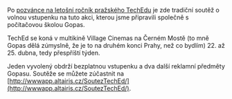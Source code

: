 <!-- dcterms:identifier = aspnetcz#195 -->
<!-- dcterms:title = Soutěž o volnou vstupenku na TechEd -->
<!-- dcterms:abstract = Po pozvánce na letošní ročník pražského TechEdu je zde tradiční soutěž o volnou vstupenku na tuto akci, kterou jsme připravili společně s počítačovou školou Gopas. -->
<!-- np9:categoryId = 6 -->
<!-- x4w:category = Akce a události -->
<!-- np9:authorId = 1 -->
<!-- np9:authorEmail = michal.valasek@altairis.cz -->
<!-- dcterms:creator = Michal Altair Valášek -->
<!-- dcterms:created = 2008-04-13T00:43:35.64+02:00 -->
<!-- dcterms:date = 2008-04-13T00:43:35.64+02:00 -->

Po [pozvánce na letošní ročník pražského TechEdu](http://www.aspnet.cz/Articles/194-pozvanka-na-teched-praha-2008.aspx) je zde tradiční soutěž o volnou vstupenku na tuto akci, kterou jsme připravili společně s počítačovou školou Gopas.

TechEd se koná v multikině Village Cinemas na Černém Mostě (to mně Gopas dělá zúmyslně, že je to na druhém konci Prahy, než co bydlím) 22. až 25. dubna, tedy přespříští týden.

Jeden vyvolený obdrží bezplatnou vstupenku a dva další reklamní předměty Gopasu. Soutěže se můžete zúčastnit na [http://wwwapp.altairis.cz/SoutezTechEd/](http://wwwapp.altairis.cz/SoutezTechEd/). 